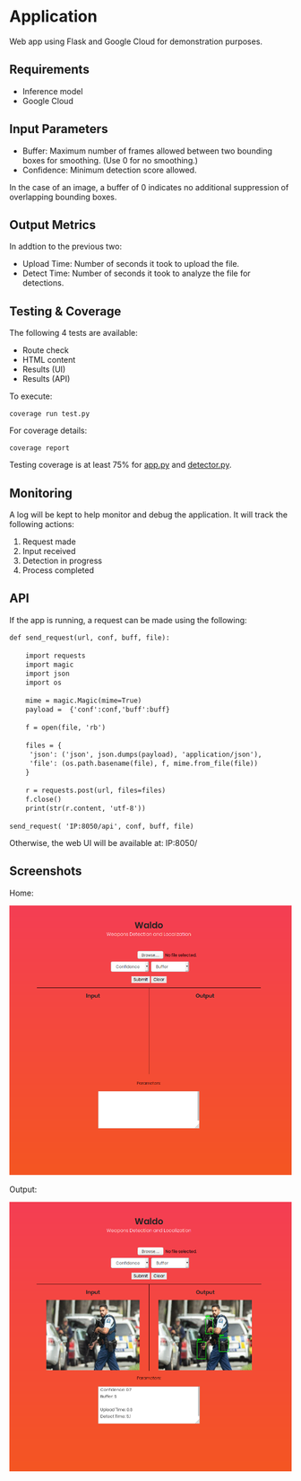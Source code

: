 # Application

Web app using Flask and Google Cloud for demonstration purposes.

## Requirements
- Inference model
- Google Cloud

## Input Parameters
- Buffer: Maximum number of frames allowed between two bounding boxes for smoothing. (Use 0 for no smoothing.)
- Confidence: Minimum detection score allowed.

In the case of an image, a buffer of 0 indicates no additional suppression of overlapping bounding boxes.

## Output Metrics
In addtion to the previous two:

- Upload Time: Number of seconds it took to upload the file.
- Detect Time: Number of seconds it took to analyze the file for detections.

## Testing & Coverage
The following 4 tests are available:
* Route check
* HTML content
* Results (UI)
* Results (API)

To execute:
```
coverage run test.py
```
For coverage details:
```
coverage report
```

Testing coverage is at least 75% for [app.py](https://github.com/luisra/waldo/blob/master/app/app.py) and [detector.py](https://github.com/luisra/waldo/blob/master/app/detector.py).

## Monitoring
A log will be kept to help monitor and debug the application. It will track the following actions:
1. Request made
2. Input received
3. Detection in progress
4. Process completed

## API
If the app is running, a request can be made using the following:
```
def send_request(url, conf, buff, file):
   
    import requests
    import magic
    import json
    import os
       
    mime = magic.Magic(mime=True)
    payload =  {'conf':conf,'buff':buff}
   
    f = open(file, 'rb')
   
    files = {
     'json': ('json', json.dumps(payload), 'application/json'),
     'file': (os.path.basename(file), f, mime.from_file(file))
    }
   
    r = requests.post(url, files=files)
    f.close()
    print(str(r.content, 'utf-8'))

send_request( 'IP:8050/api', conf, buff, file)
```
Otherwise, the web UI will be available at: IP:8050/

## Screenshots
Home:

<img src="https://github.com/luisra/waldo/blob/master/screenshots/ScreenOne.png" width="625">


Output:

<img src="https://github.com/luisra/waldo/blob/master/screenshots/ScreenTwo.png" width="625">

